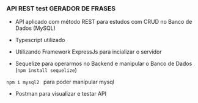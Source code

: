 ### API REST test GERADOR DE FRASES

- API aplicado com método REST para estudos com CRUD no Banco de Dados (MySQL)

- Typescript utilizado

- Utilizando Framework ExpressJs para incializar o servidor

- Sequelize para operarmos no Backend e manipular o Banco de Dados
  (`npm install sequelize`)

`npm i mysql2 ` para poder manipular mysql

- Postman para visualizar e testar API
